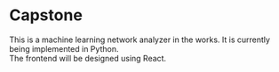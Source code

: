 # Capstone

This is a machine learning network analyzer in the works. It is currently being implemented in Python. <br>
The frontend will be designed using React.